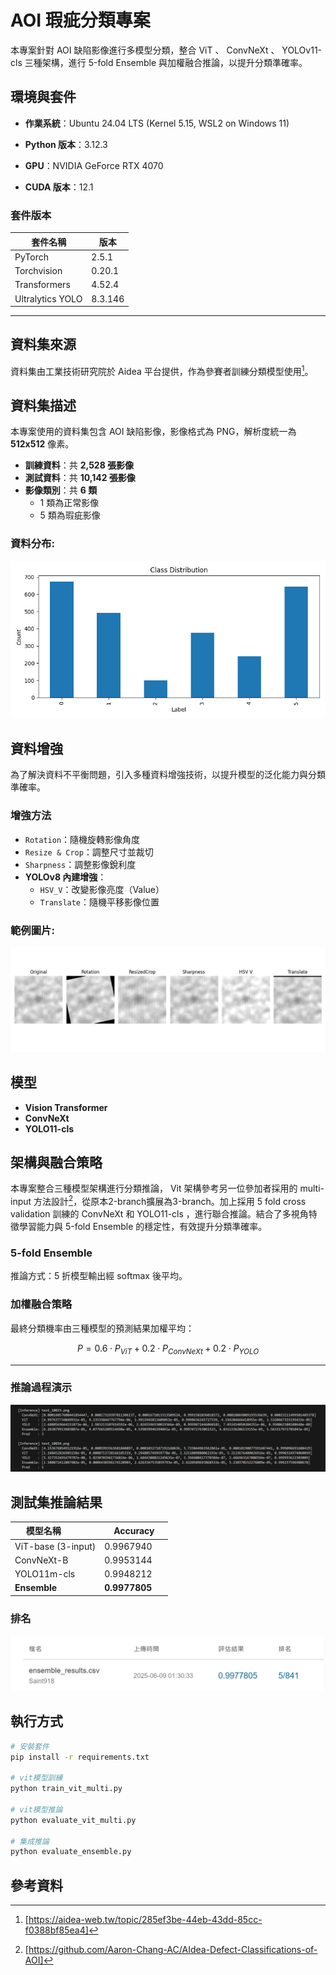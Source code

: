 # AOI 瑕疵分類專案


本專案針對 AOI 缺陷影像進行多模型分類，整合 ViT 、 ConvNeXt 、 YOLOv11-cls 三種架構，進行 5-fold Ensemble 與加權融合推論，以提升分類準確率。


## 環境與套件

- **作業系統**：Ubuntu 24.04 LTS (Kernel 5.15, WSL2 on Windows 11)

- **Python 版本**：3.12.3

- **GPU**：NVIDIA GeForce RTX 4070

- **CUDA 版本**：12.1

### 套件版本

| 套件名稱         | 版本       |
|------------------|------------|
| PyTorch          | 2.5.1      |
| Torchvision      | 0.20.1     |
| Transformers     | 4.52.4     |
| Ultralytics YOLO | 8.3.146    |

---


## 資料集來源

資料集由工業技術研究院於 Aidea 平台提供，作為參賽者訓練分類模型使用[^1]。


## 資料集描述

本專案使用的資料集包含 AOI 缺陷影像，影像格式為 PNG，解析度統一為 **512x512** 像素。

- **訓練資料**：共 **2,528 張影像**
- **測試資料**：共 **10,142 張影像**
- **影像類別**：共 **6 類**
  - 1 類為正常影像
  - 5 類為瑕疵影像
 
### 資料分布:

![資料分布](images/class_distribution.png )


## 資料增強

為了解決資料不平衡問題，引入多種資料增強技術，以提升模型的泛化能力與分類準確率。

###  增強方法

- `Rotation`：隨機旋轉影像角度
- `Resize & Crop`：調整尺寸並裁切
- `Sharpness`：調整影像銳利度
- **YOLOv8 內建增強**：
  - `HSV_V`：改變影像亮度（Value）
  - `Translate`：隨機平移影像位置

### 範例圖片:

![資料增強圖片](images/da_examples.png )


## 模型
- **Vision Transformer**
- **ConvNeXt**
- **YOLO11-cls**


## 架構與融合策略
本專案整合三種模型架構進行分類推論， Vit 架構參考另一位參加者採用的 multi-input 方法設計[^2]，從原本2-branch擴展為3-branch。加上採用 5 fold cross validation 訓練的 ConvNeXt 和 YOLO11-cls ，進行聯合推論。結合了多視角特徵學習能力與 5-fold Ensemble 的穩定性，有效提升分類準確率。

### 5-fold Ensemble

推論方式：5 折模型輸出經 softmax 後平均。

###  加權融合策略

最終分類機率由三種模型的預測結果加權平均：

$$
P = 0.6 \cdot P_{ViT} + 0.2 \cdot P_{ConvNeXt} + 0.2 \cdot P_{YOLO}
$$

---

###  推論過程演示

![推論過程演示](images/ensemble_examples.png )


##  測試集推論結果

| 模型名稱           | Accuracy |
|--------------------|----------------|
| ViT-base (3-input) | 0.9967940      |
| ConvNeXt-B         | 0.9953144      |
| YOLO11m-cls        | 0.9948212      |
| **Ensemble**       | **0.9977805**  |

###  排名

![排名](images/rank.png )


## 執行方式

```bash
# 安裝套件
pip install -r requirements.txt

# vit模型訓練
python train_vit_multi.py

# vit模型推論
python evaluate_vit_multi.py

# 集成推論
python evaluate_ensemble.py

```


## 參考資料

[^1]:[https://aidea-web.tw/topic/285ef3be-44eb-43dd-85cc-f0388bf85ea4]

[^2]:[https://github.com/Aaron-Chang-AC/AIdea-Defect-Classifications-of-AOI]


